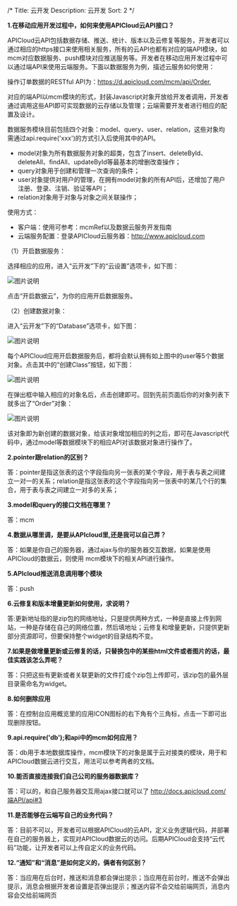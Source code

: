 /*
Title: 云开发
Description: 云开发
Sort: 2
*/

**1.在移动应用开发过程中，如何来使用APICloud云API接口？**

APICloud云API包括数据存储、推送、统计、版本以及云修复等服务，开发者可以通过相应的https接口来使用相关服务，所有的云API也都有对应的端API模块，如mcm对应数据服务、push模块对应推送服务等。开发者在移动应用开发过程中可以通过端API来使用云端服务。下面以数据服务为例，描述云服务如何使用：

操作订单数据的RESTful API为：https://d.apicloud.com/mcm/api/Order,

对应的端API以mcm模块的形式，封装Javascript对象开放给开发者调用，开发者通过调用这些API即可实现数据的云存储以及管理；云端需要开发者进行相应的配置及设计。

数据服务模块目前包括四个对象：model、query、user、relation，这些对象均需通过api.require('xxx')的方式引入后使用其中的API。

- model对象为所有数据服务对象的超类，包含了insert、deleteById、deleteAll、findAll、updateById等最基本的增删改查操作；
- query对象用于创建和管理一次查询的条件；
- user对象提供对用户的管理，在拥有model对象的所有API后，还增加了用户注册、登录、注销、验证等API；
- relation对象用于对象与对象之间关联操作；

使用方式：

- 客户端：使用可参考：mcmRef以及数据云服务开发指南
- 云端服务配置：登录APICloud云服务器：http://www.apicloud.com

（1）开启数据服务：

选择相应的应用，进入“云开发”下的“云设置”选项卡，如下图：

![图片说明](/img/docImage/163.png)
 
点击“开启数据云”，为你的应用开启数据服务。

（2）创建数据对象：

进入“云开发”下的“Database”选项卡，如下图：

![图片说明](/img/docImage/164.png)
 
每个APICloud应用开启数据服务后，都将会默认拥有如上图中的user等5个数据对象。点击其中的“创建Class”按钮，如下图：

![图片说明](/img/docImage/165.png)
 
在弹出框中输入相应的对象名后，点击创建即可。回到先前页面后你的对象列表下就多出了“Order”对象：

![图片说明](/img/docImage/166.png)
 
该对象即为新创建的数据对象，给该对象增加相应的列之后，即可在Javascript代码中，通过model等数据模块下的相应API对该数据对象进行操作了。

**2.pointer跟relation的区别？**

答：pointer是指这张表的这个字段指向另一张表的某个字段，用于表与表之间建立一对一的关系；relation是指这张表的这个字段指向另一张表中的某几个行的集合，用于表与表之间建立一对多的关系；

**3.model和query的接口文档在哪里？**

答：mcm

**4.数据从哪里调，是要从APIcloud里,还是我可以自己弄？**

答：如果是你自己的服务器，通过ajax与你的服务器交互数据，如果是使用APICloud的数据云，则使用 mcm模块下的相关API进行操作。  

**5.APIcloud推送消息调用哪个模块**

答：push

**6.云修复和版本增量更新如何使用，求说明？**
   
答:更新地址指的是zip包的网络地址，只是提供两种方式，一种是直接上传到网站，一种是存储在自己的网络位置，然后填地址；云修复和增量更新，只提供更新部分资源即可，但要保持整个widget的目录结构不变。

**7.如果是做增量更新或云修复的话，只替换包中的某些html文件或者图片的话，最佳实践该怎么弄呢？**

答：只把这些有更新或者关联更新的文件打成个zip包上传即可，该zip包的最外层目录需命名为widget。

**8.如何删除应用**

答：在控制台应用概览里的应用ICON图标的右下角有个三角标，点击一下即可出现删除按钮。

**9.api.require('db');和api中的mcm如何应用？**

答：db用于本地数据库操作，mcm模块下的对象是属于云对接类的模块，用于和APICloud数据云进行交互，用法可以参考两者的文档。

**10.能否直接连接我们自己公司的服务器数据库？**

答：可以的，和自己服务器交互用ajax接口就可以了 http://docs.apicloud.com/端API/api#3

**11.是否能够在云端写自己的业务代码？**

答：目前不可以，开发者可以根据APICloud的云API，定义业务逻辑代码，并部署在自己的服务器上，实现对APICloud数据云的访问。后期APICloud会支持“云代码”功能，让开发者可以上传自定义的业务代码。

**12.“通知”和“消息”是如何定义的，俩者有何区别？**

答：当应用在后台时，推送和消息都会弹出提示；当应用在前台时，推送不会弹出提示，消息会根据开发者设置是否弹出提示；推送内容不会交给前端网页，消息内容会交给前端网页